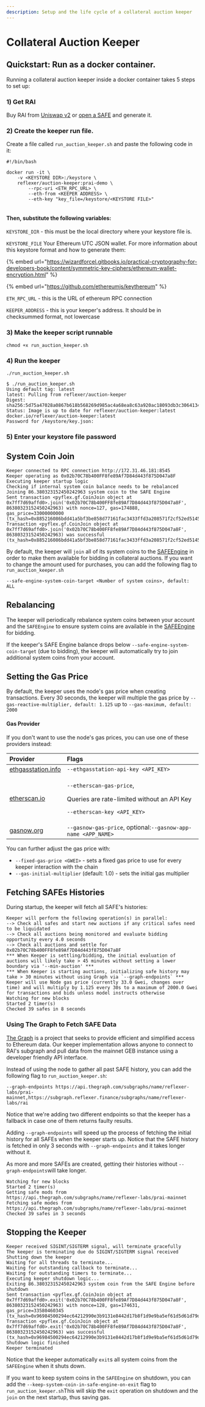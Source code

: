 ```yaml
---
description: Setup and the life cycle of a collateral auction keeper
---
```


# Collateral Auction Keeper

## Quickstart: Run as a docker container.

Running a collateral auction keeper inside a docker container takes 5 steps to set up:

### 1\) Get RAI 

Buy RAI from [Uniswap v2](https://info.uniswap.org/pair/0xEBdE9F61e34B7aC5aAE5A4170E964eA85988008C) or [open a SAFE](https://app.gitbook.com/@reflexer-labs/s/geb/pyflex/safe-management/opening-a-safe) and generate it.

### 2\) Create the keeper run file.

Create a file called  `run_auction_keeper.sh` and paste the following code in it:

```text
#!/bin/bash

docker run -it \
	-v <KEYSTORE DIR>:/keystore \
	reflexer/auction-keeper:prai-demo \
        --rpc-uri <ETH_RPC_URL> \
        --eth-from <KEEPER ADDRESS> \
        --eth-key "key_file=/keystore/<KEYSTORE FILE>"
        
```

#### Then, substitute the following variables:

`KEYSTORE_DIR` - this must be the local directory where your keystore file is.

`KEYSTORE_FILE` Your Ethereum UTC JSON wallet.  For more information about this keystore format and how to generate them:

{% embed url="https://wizardforcel.gitbooks.io/practical-cryptography-for-developers-book/content/symmetric-key-ciphers/ethereum-wallet-encryption.html" %}

{% embed url="https://github.com/ethereumjs/keythereum" %}

`ETH_RPC_URL` - this is the URL of ethereum RPC connection

`KEEPER_ADDRESS` - this is your keeper's address. It should be in checksummed format, not lowercase

### 3\) Make the keeper script runnable

`chmod +x run_auction_keeper.sh`

### 4\) Run the keeper

`./run_auction_keeper.sh`

```text
$ ./run_auction_keeper.sh
Using default tag: latest
latest: Pulling from reflexer/auction-keeper
Digest: sha256:5d75a47028a0867b618b568269d985ac4a68ea8c63a920ac18093db3c3064134
Status: Image is up to date for reflexer/auction-keeper:latest
docker.io/reflexer/auction-keeper:latest
Password for /keystore/key.json: 
```

### 5\) Enter your keystore file password

## System Coin Join

```text
Keeper connected to RPC connection http://172.31.46.181:8545
Keeper operating as 0x02b70C78b400FF8fe89Af7D84d443f875D047a8F
Executing keeper startup logic
Checking if internal system coin balance needs to be rebalanced
Joining 86.380323152450242963 system coin to the SAFE Engine
Sent transaction <pyflex.gf.CoinJoin object at 0x7ff7d69affd0>.join('0x02b70C78b400FF8fe89Af7D84d443f875D047a8F', 86380323152450242963) with nonce=127, gas=174888, gas_price=33000000000 (tx_hash=0x885216086bdd41a5bf3be858d77161fac3433ffd3a208571f2cf52ed51456d83)
Transaction <pyflex.gf.CoinJoin object at 0x7ff7d69affd0>.join('0x02b70C78b400FF8fe89Af7D84d443f875D047a8F', 86380323152450242963) was successful (tx_hash=0x885216086bdd41a5bf3be858d77161fac3433ffd3a208571f2cf52ed51456d83)
```

By default, the keeper will `join` all of its system coins to the [SAFEEngine](https://docs.reflexer.finance/system-contracts/core/safe-engine) in order to make them available for bidding in collateral auctions. If you want to change the amount used for purchases, you can add the following flag to `run_auction_keeper.sh`

`--safe-engine-system-coin-target <Number of system coins>, default: ALL`

## Rebalancing

The keeper will periodically rebalance system coins between your account and the `SAFEEngine` to ensure system coins are available in the [SAFEEngine](https://docs.reflexer.finance/system-contracts/core/safe-engine) for bidding.

If the keeper's SAFE Engine balance drops below `--safe-engine-system-coin-target` \(due to bidding\), the keeper will automatically try to join additional system coins from your account.

## Setting the Gas Price

By default, the keeper uses the node's gas price when creating transactions.  Every 30 seconds, the keeper will multiple the gas price by `--gas-reactive-multiplier, default: 1.125`  up to `--gas-maximum, default: 2000`

#### Gas Provider

If you don't want to use the node's gas prices, you can use one of these providers instead:

<table>
  <thead>
    <tr>
      <th style="text-align:left">Provider</th>
      <th style="text-align:left">Flags</th>
    </tr>
  </thead>
  <tbody>
    <tr>
      <td style="text-align:left"><a href="https://ethgasstation.info">ethgasstation.info</a>
      </td>
      <td style="text-align:left"><code>--ethgasstation-api-key &lt;API_KEY&gt;</code> 
      </td>
    </tr>
    <tr>
      <td style="text-align:left"><a href="https://etherscan.io">etherscan.io</a>
      </td>
      <td style="text-align:left">
        <p><code>--etherscan-gas-price</code>,</p>
        <p>Queries are rate-limited without an API Key</p>
        <p><code>--etherscan-key &lt;API_KEY&gt;</code>
        </p>
      </td>
    </tr>
    <tr>
      <td style="text-align:left"><a href="htps://gasnow.org">gasnow.org</a>
      </td>
      <td style="text-align:left"><code>--gasnow-gas-price</code>, optional:<code>--gasnow-app-name &lt;APP_NAME&gt;</code>
      </td>
    </tr>
  </tbody>
</table>

You can further adjust the gas price with:

* `--fixed-gas-price <GWEI>` - sets a fixed gas price to use for every keeper interaction with the chain
* `--gas-initial-multiplier` \(default: 1.0\) - sets the initial gas multiplier

## Fetching SAFEs Histories

During startup, the keeper will fetch all SAFE's histories:

```text
Keeper will perform the following operation(s) in parallel:
--> Check all safes and start new auctions if any critical safes need to be liquidated
--> Check all auctions being monitored and evaluate bidding opportunity every 4.0 seconds
--> Check all auctions and settle for 0x02b70C78b400FF8fe89Af7D84d443f875D047a8F
*** When Keeper is settling/bidding, the initial evaluation of auctions will likely take > 45 minutes without setting a lower boundary via '--min-auction' ***
*** When Keeper is starting auctions, initializing safe history may take > 30 minutes without using Graph via `--graph-endpoints` ***
Keeper will use Node gas price (currently 33.0 Gwei, changes over time) and will multiply by 1.125 every 30s to a maximum of 2000.0 Gwei for transactions and bids unless model instructs otherwise
Watching for new blocks
Started 2 timer(s)
Checked 39 safes in 8 seconds
```

### Using The Graph to Fetch SAFE Data

[The Graph](https://thegraph.com/) is a project that seeks to provide efficient and simplified access to Ethereum data. Our keeper implementation allows anyone to connect to RAI's subgraph and pull data from the mainnet GEB instance using a developer friendly API interface.

Instead of using the node to gather all past SAFE history, you can add the following flag to `run_auction_keeper.sh`:

```text
--graph-endpoints https://api.thegraph.com/subgraphs/name/reflexer-labs/prai-mainnet,https://subgraph.reflexer.finance/subgraphs/name/reflexer-labs/rai
```

Notice that we're adding two different endpoints so that the keeper has a fallback in case one of them returns faulty results.

Adding `--graph-endpoints` will speed up the process of fetching the initial history for all SAFEs when the keeper starts up. Notice that the SAFE history is fetched in only 3 seconds with `--graph-endpoints` and it takes longer without it. 

As more and more SAFEs are created, getting their histories without `--graph-endpoints`will take longer.

```text
Watching for new blocks
Started 2 timer(s)
Getting safe mods from https://api.thegraph.com/subgraphs/name/reflexer-labs/prai-mainnet
Fetching safe modes from https://api.thegraph.com/subgraphs/name/reflexer-labs/prai-mainnet
Checked 39 safes in 3 seconds
```

## Stopping the Keeper

```text
Keeper received SIGINT/SIGTERM signal, will terminate gracefully
The keeper is terminating due do SIGINT/SIGTERM signal received
Shutting down the keeper
Waiting for all threads to terminate...
Waiting for outstanding callback to terminate...
Waiting for outstanding timers to terminate...
Executing keeper shutdown logic...
Exiting 86.380323152450242963 system coin from the SAFE Engine before shutdown
Sent transaction <pyflex.gf.CoinJoin object at 0x7ff7d69affd0>.exit('0x02b70C78b400FF8fe89Af7D84d443f875D047a8F', 86380323152450242963) with nonce=128, gas=174631, gas_price=33580460345 (tx_hash=0x96984500294ec64212990e3b9131e8442d17b8f1d9e9ba5ef61d5d61d79d18e9)
Transaction <pyflex.gf.CoinJoin object at 0x7ff7d69affd0>.exit('0x02b70C78b400FF8fe89Af7D84d443f875D047a8F', 86380323152450242963) was successful (tx_hash=0x96984500294ec64212990e3b9131e8442d17b8f1d9e9ba5ef61d5d61d79d18e9)
Shutdown logic finished
Keeper terminated
```

Notice that the keeper automatically `exit`s all system coins from the `SAFEEngine` when it shuts down.

If you want to keep system coins in the `SAFEEngine` on shutdown, you can add the  `--keep-system-coin-in-safe-engine-on-exit` flag to `run_auction_keeper.sh`This will skip the `exit` operation on shutdown and the `join` on the next startup, thus saving gas.

